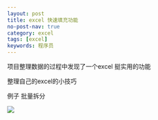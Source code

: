 ```yaml
---
layout: post
title: excel 快速填充功能
no-post-nav: true
category: excel
tags: [excel]
keywords: 程序员
---
```

项目整理数据的过程中发现了一个excel 挺实用的功能

整理自己的excel的小技巧

例子  批量拆分

![](/lihuiyongblog/assets/images/2019/excel/excelfuc.gif)
